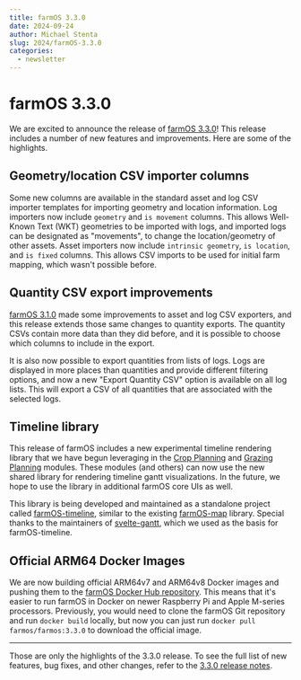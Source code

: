 ```yaml
---
title: farmOS 3.3.0
date: 2024-09-24
author: Michael Stenta
slug: 2024/farmOS-3.3.0
categories:
  - newsletter
---
```


# farmOS 3.3.0

We are excited to announce the release of
[farmOS 3.3.0](https://github.com/farmOS/farmOS/releases/tag/3.3.0)!
This release includes a number of new features and improvements. Here are some
of the highlights.

## Geometry/location CSV importer columns

Some new columns are available in the standard asset and log CSV importer
templates for importing geometry and location information. Log importers now
include `geometry` and `is movement` columns. This allows Well-Known Text (WKT)
geometries to be imported with logs, and imported logs can be designated as
"movements", to change the location/geometry of other assets. Asset importers
now include `intrinsic geometry`, `is location`, and `is fixed` columns. This
allows CSV imports to be used for initial farm mapping, which wasn't possible
before.

## Quantity CSV export improvements

[farmOS 3.1.0](https://github.com/farmOS/farmOS/releases/tag/3.1.0) made some
improvements to asset and log CSV exporters, and this release extends those
same changes to quantity exports. The quantity CSVs contain more data than they
did before, and it is possible to choose which columns to include in the
export.

It is also now possible to export quantities from lists of logs. Logs are
displayed in more places than quantities and provide different filtering
options, and now a new "Export Quantity CSV" option is available on all log
lists. This will export a CSV of all quantities that are associated with the
selected logs.

## Timeline library

This release of farmOS includes a new experimental timeline rendering library
that we have begun leveraging in the
[Crop Planning](https://drupal.org/project/farm_crop_plan) and
[Grazing Planning](https://drupal.org/project/farm_crop_plan) modules. These
modules (and others) can now use the new shared library for
rendering timeline gantt visualizations. In the future, we hope to use the
library in additional farmOS core UIs as well.

This library is being developed and maintained as a standalone project called
[farmOS-timeline](https://github.com/farmOS/farmOS-timeline), similar to the
existing [farmOS-map](https://github.com/farmOS/farmOS-map) library. Special
thanks to the maintainers of
[svelte-gantt](https://github.com/ANovokmet/svelte-gantt), which we used as
the basis for farmOS-timeline.

## Official ARM64 Docker Images

We are now building official ARM64v7 and ARM64v8 Docker images and pushing them
to the [farmOS Docker Hub repository](https://hub.docker.com/r/farmos/farmos).
This means that it's easier to run farmOS in Docker on newer Raspberry Pi and
Apple M-series processors. Previously, you would need to clone the farmOS Git
repository and run `docker build` locally, but now you can just run
`docker pull farmos/farmos:3.3.0` to download the official image.

---

Those are only the highlights of the 3.3.0 release. To see the full list of
new features, bug fixes, and other changes, refer to the
[3.3.0 release notes](https://github.com/farmOS/farmOS/blob/3.3.0/CHANGELOG.md).
